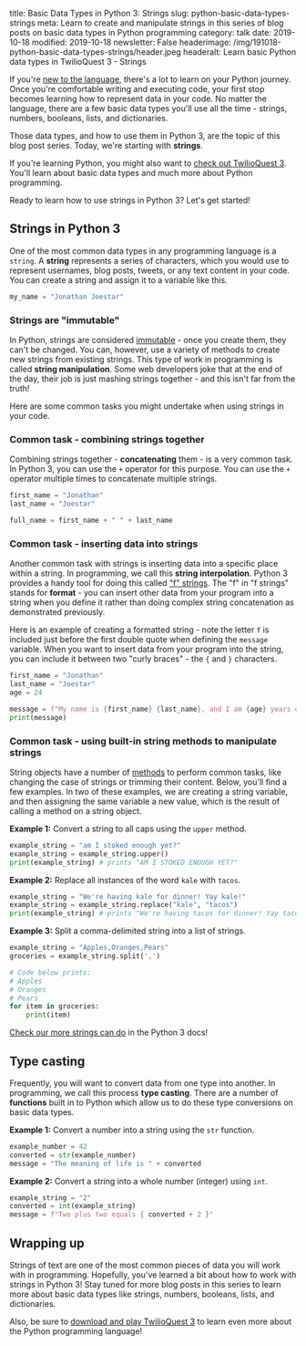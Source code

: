 title: Basic Data Types in Python 3: Strings
slug: python-basic-data-types-strings
meta: Learn to create and manipulate strings in this series of blog posts on basic data types in Python programming
category: talk
date: 2019-10-18
modified: 2019-10-18
newsletter: False
headerimage: /img/191018-python-basic-data-types-strings/header.jpeg
headeralt: Learn basic Python data types in TwilioQuest 3 - Strings

If you're [new to the language](https://wiki.python.org/moin/BeginnersGuide/Overview),
there's a lot to learn on your Python journey. Once you're comfortable writing
and executing code, your first stop becomes learning how to represent data in
your code. No matter the language, there are a few basic data types you'll use
all the time - strings, numbers, booleans, lists, and dictionaries.

Those data types, and how to use them in Python 3, are the topic of this blog 
post series. Today, we're starting with __strings__.

If you're learning Python, you might also want to
[check out TwilioQuest 3](https://www.twilio.com/quest/download).
You'll learn about basic data types and much more about Python programming.

Ready to learn how to use strings in Python 3? Let's get started!

## Strings in Python 3

One of the most common data types in any programming language is a `string`. A
__string__ represents a series of characters, which you would use to represent
usernames, blog posts, tweets, or any text content in your code. You can create
a string and assign it to a variable like this.

```python
my_name = "Jonathan Joestar"
```

### Strings are "immutable"

In Python, strings are considered [immutable](https://www.merriam-webster.com/dictionary/immutable) - 
once you create them, they can't be changed. You can, however, use a variety of
methods to create new strings from existing strings. This type of work in
programming is called __string manipulation__. Some web developers joke that at
the end of the day, their job is just mashing strings together - and this isn't
far from the truth!

Here are some common tasks you might undertake when using strings in your code.

### Common task - combining strings together

Combining strings together - __concatenating__ them - is a very common task. In
Python 3, you can use the `+` operator for this purpose. You can use the `+`
operator multiple times to concatenate multiple strings.

```python
first_name = "Jonathan"
last_name = "Joestar"

full_name = first_name + " " + last_name
```

### Common task - inserting data into strings

Another common task with strings is inserting data into a specific place
within a string. In programming, we call this __string interpolation__. Python 3
provides a handy tool for doing this called ["f" strings](https://www.python.org/dev/peps/pep-0498/).
The "f" in "f strings" stands for __format__ - you can insert other data from
your program into a string when you define it rather than doing complex string
concatenation as demonstrated previously.

Here is an example of creating a formatted string - note the letter `f` is
included just before the first double quote when defining the `message` variable.
When you want to insert data from your program into the string, you can include 
it between two "curly braces" - the `{` and `}` characters.

```python
first_name = "Jonathan"
last_name = "Joestar"
age = 24

message = f"My name is {first_name} {last_name}, and I am {age} years old."
print(message)
```

### Common task - using built-in string methods to manipulate strings

String objects have a number of [methods](https://docs.python.org/3/library/stdtypes.html#string-methods)
to perform common tasks, like changing the case of strings or trimming their 
content. Below, you'll find a few examples. In two of these examples, we are
creating a string variable, and then assigning the same variable a new value,
which is the result of calling a method on a string object.

__Example 1:__ Convert a string to all caps using the `upper` method.

```python
example_string = "am I stoked enough yet?"
example_string = example_string.upper()
print(example_string) # prints "AM I STOKED ENOUGH YET?"
```

__Example 2:__ Replace all instances of the word `kale` with `tacos`.

```python
example_string = "We're having kale for dinner! Yay kale!"
example_string = example_string.replace("kale", "tacos")
print(example_string) # prints "We're having tacos for dinner! Yay tacos!"
```

__Example 3:__ Split a comma-delimited string into a list of strings.

```python
example_string = "Apples,Oranges,Pears"
groceries = example_string.split(',')

# Code below prints:
# Apples
# Oranges
# Pears
for item in groceries:
    print(item)
```

[Check our more strings can do](https://docs.python.org/3/library/stdtypes.html#string-methods)
in the Python 3 docs!

## Type casting

Frequently, you will want to convert data from one type into another. In 
programming, we call this process __type casting__. There are a number of 
__functions__ built in to Python which allow us to do these type conversions
on basic data types.

__Example 1:__ Convert a number into a string using the `str` function.

```python
example_number = 42
converted = str(example_number)
message = "The meaning of life is " + converted
```

__Example 2:__ Convert a string into a whole number (integer) using `int`.

```python
example_string = "2"
converted = int(example_string)
message = f"Two plus two equals { converted + 2 }"
```

## Wrapping up

Strings of text are one of the most common pieces of data you will work with
in programming. Hopefully, you've learned a bit about how to work with strings
in Python 3! Stay tuned for more blog posts in this series to learn more about
basic data types like strings, numbers, booleans, lists, and dictionaries.

Also, be sure to [download and play TwilioQuest 3](https://www.twilio.com/quest/download)
to learn even more about the Python programming language!
